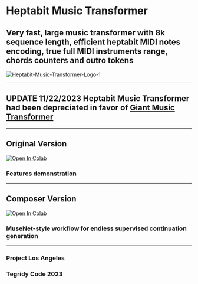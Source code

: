 # Heptabit Music Transformer
## Very fast, large music transformer with 8k sequence length, efficient heptabit MIDI notes encoding, true full MIDI instruments range, chords counters and outro tokens

![Heptabit-Music-Transformer-Logo-1](https://github.com/asigalov61/Heptabit-Music-Transformer/assets/56325539/386c72fc-f049-4722-b968-5ed3ac6712cc)

***

## UPDATE 11/22/2023 Heptabit Music Transformer had been depreciated in favor of [Giant Music Transformer](https://github.com/asigalov61/Giant-Music-Transformer)

***

## Original Version

[![Open In Colab][colab-badge]][colab-notebook2]

[colab-notebook2]: <https://colab.research.google.com/github/asigalov61/Heptabit-Music-Transformer/blob/main/Heptabit_Music_Transformer.ipynb>
[colab-badge]: <https://colab.research.google.com/assets/colab-badge.svg>

### Features demonstration

***

## Composer Version

[![Open In Colab][colab-badge]][colab-notebook3]

[colab-notebook3]: <https://colab.research.google.com/github/asigalov61/Heptabit-Music-Transformer/blob/main/Heptabit_Music_Transformer_Composer.ipynb>
[colab-badge]: <https://colab.research.google.com/assets/colab-badge.svg>

### MuseNet-style workflow for endless supervised continuation generation

***

### Project Los Angeles
### Tegridy Code 2023
